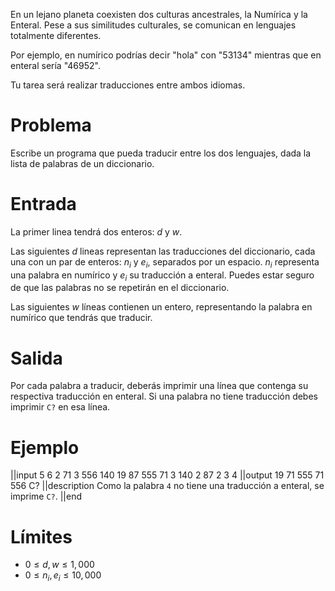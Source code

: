 En un lejano planeta coexisten dos culturas ancestrales, la Numírica y la Enteral.
Pese a sus similitudes culturales, se comunican en lenguajes totalmente diferentes.

Por ejemplo, en numírico podrías decir "hola" con "53134" mientras que en enteral sería "46952".

Tu tarea será realizar traducciones entre ambos idiomas.

# Problema

Escribe un programa que pueda traducir entre los dos lenguajes,
dada la lista de palabras de un diccionario.

# Entrada

La primer linea tendrá dos enteros: $d$ y $w$.

Las siguientes $d$ lineas representan las traducciones del diccionario,
cada una con un par de enteros: $n_i$ y $e_i$, separados por un espacio.
$n_i$ representa una palabra en numírico y $e_i$ su traducción a enteral.
Puedes estar seguro de que las palabras no se repetirán en el diccionario.

Las siguientes $w$ líneas contienen un entero,
representando la palabra en numírico que tendrás que traducir.

# Salida

Por cada palabra a traducir, deberás imprimir una línea que contenga su respectiva traducción
en enteral. Si una palabra no tiene traducción debes imprimir `C?` en esa línea.

# Ejemplo

||input
5 6
2 71
3 556
140 19
87 555
71 3
140
2
87
2
3
4
||output
19
71
555
71
556
C?
||description
Como la palabra `4` no tiene una traducción a enteral, se imprime `C?`.
||end

# Límites

- $0 \leq d, w \leq 1,000$
- $0 \leq n_{i}, e_{i} \leq 10,000$
